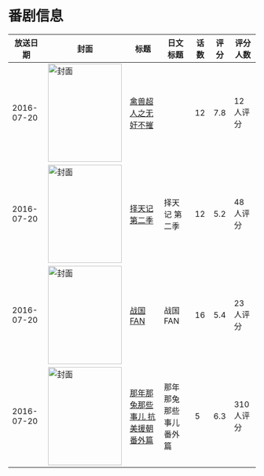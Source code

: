 # 番剧信息

|放送日期|封面|标题|日文标题|话数|评分|评分人数|
|---|---|---|---|---|---|---|
|2016-07-20|<img src="https://lain.bgm.tv/pic/cover/c/99/6c/187571_S0y2m.jpg" alt="封面" style="width:150px;height:200px;object-fit:cover;">|[禽兽超人之无奸不摧](https://bangumi.tv/subject/187571)||12|7.8|12人评分|
|2016-07-20|<img src="https://lain.bgm.tv/pic/cover/c/31/01/177248_n3I88.jpg" alt="封面" style="width:150px;height:200px;object-fit:cover;">|[择天记 第二季](https://bangumi.tv/subject/177248)|择天记 第二季|12|5.2|48人评分|
|2016-07-20|<img src="https://lain.bgm.tv/pic/cover/c/4a/72/187572_wMO3t.jpg" alt="封面" style="width:150px;height:200px;object-fit:cover;">|[战国FAN](https://bangumi.tv/subject/187572)|战国FAN|16|5.4|23人评分|
|2016-07-20|<img src="https://lain.bgm.tv/pic/cover/c/f7/9f/187581_r9GQg.jpg" alt="封面" style="width:150px;height:200px;object-fit:cover;">|[那年那兔那些事儿 抗美援朝番外篇](https://bangumi.tv/subject/187581)|那年那兔那些事儿 番外篇|5|6.3|310人评分|
